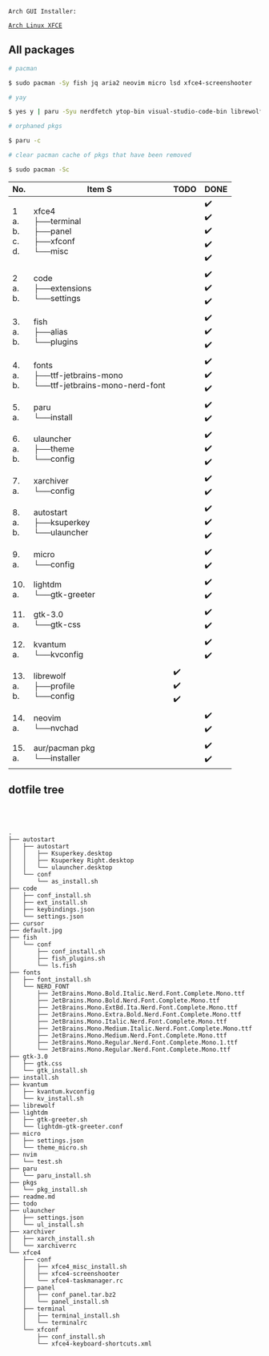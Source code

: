 `Arch GUI Installer:`

[`Arch Linux XFCE`](https://archlinuxgui.in/download.html#xfce)

<!--  Image for desktop preview [ soon ! ] -->

## All packages

```bash
# pacman

$ sudo pacman -Sy fish jq aria2 neovim micro lsd xfce4-screenshooter

# yay

$ yes y | paru -Syu nerdfetch ytop-bin visual-studio-code-bin librewolf-bin ulauncher kvantum-qt5-git --batchinstall --skipreview --removemake

# orphaned pkgs

$ paru -c

# clear pacman cache of pkgs that have been removed

$ sudo pacman -Sc
```
<!-- Table for todo list -->
| No.                       | Item                                       S                      | TODO        | DONE                  |
|---------------------------|-------------------------------------------------------------------|-------------|-----------------------|
| 1<br>a.<br>b.<br>c.<br>d. | xfce4<br>├──terminal<br>├──panel<br>├──xfconf<br>└──misc          |             | ✔️<br>✔️<br>✔️<br>✔️<br>✔️ |
| 2<br>a.<br>b.             | code<br>├──extensions<br>└──settings                              |             | ✔️<br>✔️<br>✔️           |
| 3.<br>a.<br>b.            | fish<br>├──alias<br>└──plugins                                    |             | ✔️<br>✔️<br>✔️           |
| 4.<br>a.<br>b.            | fonts<br>├──ttf-jetbrains-mono<br>└──ttf-jetbrains-mono-nerd-font |             | ✔️<br>✔️<br>✔️           |
| 5.<br>a.                  | paru<br>└──install                                                |             | ✔️<br>✔️                |
| 6.<br>a.<br>b.            | ulauncher<br>├──theme<br>└──config                                |             | ✔️<br>✔️<br>✔️           |
| 7.<br>a.                  | xarchiver<br>└──config                                            |             | ✔️<br>✔️                |
| 8.<br>a.<br>b.            | autostart<br>├──ksuperkey<br>└──ulauncher                         |             | ✔️<br>✔️<br>✔️           |
| 9.<br>a.                  | micro<br>└──config                                                |             | ✔️<br>✔️                |
| 10.<br>a.                 | lightdm<br>└──gtk-greeter                                         |             | ✔️<br>✔️                |
| 11.<br>a.                 | gtk-3.0<br>└──gtk-css                                             |             | ✔️<br>✔️                |
| 12.<br>a.                 | kvantum<br>└──kvconfig                                            |             | ✔️<br>✔️                |
| 13.<br>a.<br>b.           | librewolf<br>├──profile<br>└──config                              | ✔️<br>✔️<br>✔️ |                       |
| 14.<br>a.                 | neovim<br>└──nvchad                                               |             | ✔️<br>✔️                |
| 15.<br>a.                 | aur/pacman pkg<br>└──installer                                    |             | ✔️<br>✔️                |

## dotfile tree
<br>
</br>

```tree
.
├── autostart
│   ├── autostart
│   │   ├── Ksuperkey.desktop
│   │   ├── Ksuperkey Right.desktop
│   │   └── ulauncher.desktop
│   └── conf
│       └── as_install.sh
├── code
│   ├── conf_install.sh
│   ├── ext_install.sh
│   ├── keybindings.json
│   └── settings.json
├── cursor
├── default.jpg
├── fish
│   └── conf
│       ├── conf_install.sh
│       ├── fish_plugins.sh
│       └── ls.fish
├── fonts
│   ├── font_install.sh
│   └── NERD_FONT
│       ├── JetBrains.Mono.Bold.Italic.Nerd.Font.Complete.Mono.ttf
│       ├── JetBrains.Mono.Bold.Nerd.Font.Complete.Mono.ttf
│       ├── JetBrains.Mono.ExtBd.Ita.Nerd.Font.Complete.Mono.ttf
│       ├── JetBrains.Mono.Extra.Bold.Nerd.Font.Complete.Mono.ttf
│       ├── JetBrains.Mono.Italic.Nerd.Font.Complete.Mono.ttf
│       ├── JetBrains.Mono.Medium.Italic.Nerd.Font.Complete.Mono.ttf
│       ├── JetBrains.Mono.Medium.Nerd.Font.Complete.Mono.ttf
│       ├── JetBrains.Mono.Regular.Nerd.Font.Complete.Mono.1.ttf
│       └── JetBrains.Mono.Regular.Nerd.Font.Complete.Mono.ttf
├── gtk-3.0
│   ├── gtk.css
│   └── gtk_install.sh
├── install.sh
├── kvantum
│   ├── kvantum.kvconfig
│   └── kv_install.sh
├── librewolf
├── lightdm
│   ├── gtk-greeter.sh
│   └── lightdm-gtk-greeter.conf
├── micro
│   ├── settings.json
│   └── theme_micro.sh
├── nvim
│   └── test.sh
├── paru
│   └── paru_install.sh
├── pkgs
│   └── pkg_install.sh
├── readme.md
├── todo
├── ulauncher
│   ├── settings.json
│   └── ul_install.sh
├── xarchiver
│   ├── xarch_install.sh
│   └── xarchiverrc
└── xfce4
    ├── conf
    │   ├── xfce4_misc_install.sh
    │   ├── xfce4-screenshooter
    │   └── xfce4-taskmanager.rc
    ├── panel
    │   ├── conf_panel.tar.bz2
    │   └── panel_install.sh
    ├── terminal
    │   ├── terminal_install.sh
    │   └── terminalrc
    └── xfconf
        ├── conf_install.sh
        └── xfce4-keyboard-shortcuts.xml
```